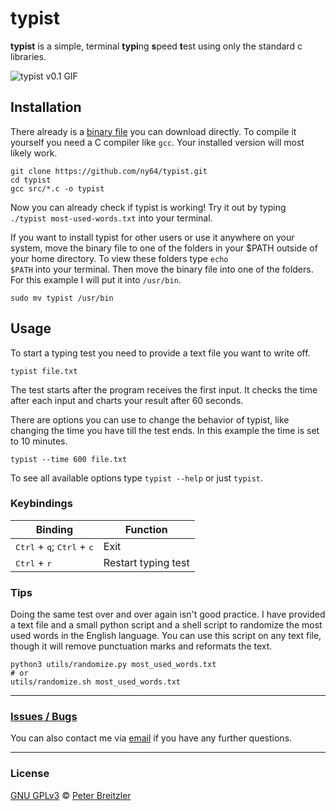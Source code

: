 # typist

**typist** is a simple, terminal **typi**ng **s**peed **t**est using only the
standard c libraries.

![typist v0.1 GIF](resources/demo.gif)

## Installation
There already is a [binary file](https://github.com/ny64/typist/raw/master/typist) you can download directly.
To compile it yourself you need a C compiler like <code>gcc</code>. Your
installed version will most likely work.

```
git clone https://github.com/ny64/typist.git
cd typist
gcc src/*.c -o typist
```

Now you can already check if typist is working! Try it out by typing <code>
./typist most-used-words.txt</code> into your terminal.

If you want to install typist for other users or use it anywhere on your system,
move the binary file to one of the folders in your $PATH outside of your home
directory. To view these folders type <code>echo $PATH</code> into your
terminal. Then move the binary file into one of the folders. For this example I
will put it into <code>/usr/bin</code>.

```
sudo mv typist /usr/bin
```

## Usage

To start a typing test you need to provide a text file you want to write off.

```
typist file.txt
```

The test starts after the program receives the first input. It checks the time
after each input and charts your result after 60 seconds.

There are options you can use to change the behavior of typist, like changing
the time you have till the test ends.
In this example the time is set to 10 minutes.

```
typist --time 600 file.txt
```

To see all available options type <code>typist --help</code> or just
<code>typist</code>.

### Keybindings

| Binding | Function |
|---------|----------|
| <kbd>Ctrl</kbd> + <kbd>q</kbd>; <kbd>Ctrl</kbd> + <kbd>c</kbd> | Exit |
| <kbd>Ctrl</kbd> + <kbd>r</kbd> | Restart typing test |


### Tips

Doing the same test over and over again isn't good practice. I have provided
a text file and a small python script and a shell script to randomize the most
used words in the English language. You can use this script on any text file,
though it will remove punctuation marks and reformats the text.

```
python3 utils/randomize.py most_used_words.txt
# or
utils/randomize.sh most_used_words.txt
```
---

### [Issues / Bugs](https://github.com/ny64/typist/issues)

You can also contact me via [email](mailto:peter_breitzler@protonmail.com) if you have any further questions.

---

### License
[GNU GPLv3](https://choosealicense.com/licenses/gpl-3.0/)
© [Peter Breitzler](https://github.com/ny64)
